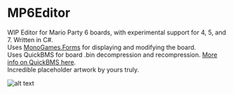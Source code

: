 # MP6Editor
WIP Editor for Mario Party 6 boards, with experimental support for 4, 5, and 7. Written in C#.\
Uses [MonoGames.Forms](https://github.com/sqrMin1/MonoGame.Forms) for displaying and modifying the board.\
Uses QuickBMS for board .bin decompression and recompression. [More info on QuickBMS here](https://aluigi.altervista.org/quickbms.htm).\
Incredible placeholder artwork by yours truly.

![alt text](https://i.imgur.com/iQWem1s.png "Program preview")
